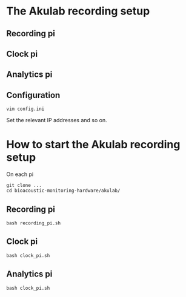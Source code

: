 # The Akulab recording setup

## Recording pi

## Clock pi

## Analytics pi

## Configuration

```
vim config.ini
```

Set the relevant IP addresses and so on.

# How to start the Akulab recording setup

On each pi

```
git clone ...
cd bioacoustic-monitoring-hardware/akulab/
```

## Recording pi

```
bash recording_pi.sh
```

## Clock pi

```
bash clock_pi.sh
```

## Analytics pi

```
bash clock_pi.sh
```